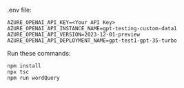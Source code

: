 .env file:
```
AZURE_OPENAI_API_KEY=<Your API Key>
AZURE_OPENAI_API_INSTANCE_NAME=gpt-testing-custom-data1
AZURE_OPENAI_API_VERSION=2023-12-01-preview
AZURE_OPENAI_API_DEPLOYMENT_NAME=gpt-test1-gpt-35-turbo
```

Run these commands:
```
npm install
npx tsc
npm run wordQuery
```
